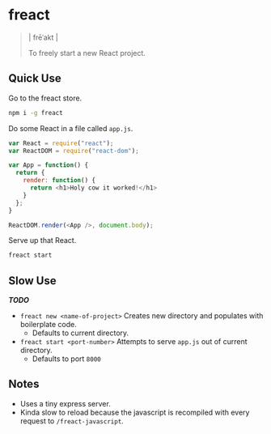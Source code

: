 # freact
> | frēˈakt |
>
> To freely start a new React project.

## Quick Use
Go to the freact store.
```bash
npm i -g freact
```

Do some React in a file called `app.js`.
```javascript
var React = require("react");
var ReactDOM = require("react-dom");

var App = function() {
  return {
    render: function() {
      return <h1>Holy cow it worked!</h1>
    }
  };
}

ReactDOM.render(<App />, document.body);
```

Serve up that React.
```bash
freact start
```

## Slow Use
_**TODO**_

* `freact new <name-of-project>` Creates new directory and populates with boilerplate code.
  * Defaults to current directory.
* `freact start <port-number>` Attempts to serve `app.js` out of current directory.
  * Defaults to port `8000`

## Notes
* Uses a tiny express server.
* Kinda slow to reload because the javascript is recompiled with every request to `/freact-javascript`.
